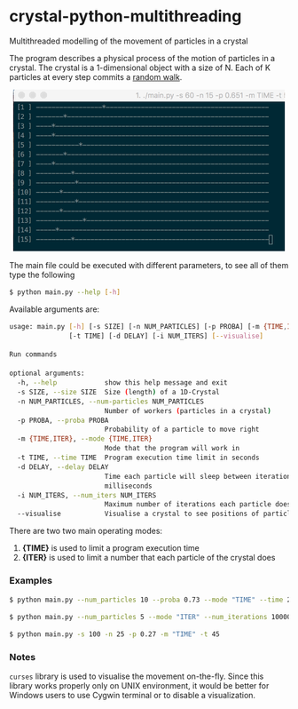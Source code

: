 # crystal-python-multithreading
Multithreaded modelling of the movement of particles in a crystal

The program describes a physical process of the motion of particles in a crystal. The crystal is a 1-dimensional object with a size of N. Each of K particles at every step commits a [random walk](https://en.wikipedia.org/wiki/Random_walk). 

<div style="text-align:center"><img src="assets/crystal-gif.gif" title="Particles movement visualization" /></div>

The main file could be executed with different parameters, to see all of them type the following

```bash
$ python main.py --help [-h]
```

Available arguments are:

```bash
usage: main.py [-h] [-s SIZE] [-n NUM_PARTICLES] [-p PROBA] [-m {TIME,ITER}]
               [-t TIME] [-d DELAY] [-i NUM_ITERS] [--visualise]

Run commands

optional arguments:
  -h, --help            show this help message and exit
  -s SIZE, --size SIZE  Size (length) of a 1D-Crystal
  -n NUM_PARTICLES, --num-particles NUM_PARTICLES
                        Number of workers (particles in a crystal)
  -p PROBA, --proba PROBA
                        Probability of a particle to move right
  -m {TIME,ITER}, --mode {TIME,ITER}
                        Mode that the program will work in
  -t TIME, --time TIME  Program execution time limit in seconds
  -d DELAY, --delay DELAY
                        Time each particle will sleep between iterations in
                        milliseconds
  -i NUM_ITERS, --num_iters NUM_ITERS
                        Maximum number of iterations each particle does
  --visualise           Visualise a crystal to see positions of particles
```

There are two two main operating modes:

1. **{TIME}** is used to limit a program execution time
2. **{ITER}** is used to limit a number that each particle of the crystal does

### Examples

```bash
$ python main.py --num_particles 10 --proba 0.73 --mode "TIME" --time 20 --delay 300  --visualise
```

```bash
$ python main.py --num_particles 5 --mode "ITER" --num_iterations 100000 --visualise
```

```bash
$ python main.py -s 100 -n 25 -p 0.27 -m "TIME" -t 45
```

### Notes
`curses` library is used to visualise the movement on-the-fly. Since this library works properly only on UNIX environment, it would be better for Windows users to use Cygwin terminal or to disable a visualization.
